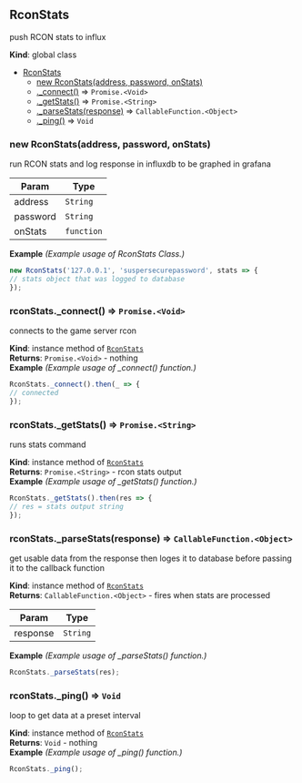 <a name="RconStats"></a>

## RconStats
push RCON stats to influx

**Kind**: global class  

* [RconStats](#RconStats)
    * [new RconStats(address, password, onStats)](#new_RconStats_new)
    * [._connect()](#RconStats+_connect) ⇒ <code>Promise.&lt;Void&gt;</code>
    * [._getStats()](#RconStats+_getStats) ⇒ <code>Promise.&lt;String&gt;</code>
    * [._parseStats(response)](#RconStats+_parseStats) ⇒ <code>CallableFunction.&lt;Object&gt;</code>
    * [._ping()](#RconStats+_ping) ⇒ <code>Void</code>

<a name="new_RconStats_new"></a>

### new RconStats(address, password, onStats)
run RCON stats and log response in influxdb to be graphed in grafana


| Param | Type |
| --- | --- |
| address | <code>String</code> | 
| password | <code>String</code> | 
| onStats | <code>function</code> | 

**Example** *(Example usage of RconStats Class.)*  
```js
new RconStats('127.0.0.1', 'suspersecurepassword', stats => {
// stats object that was logged to database
});
```
<a name="RconStats+_connect"></a>

### rconStats.\_connect() ⇒ <code>Promise.&lt;Void&gt;</code>
connects to the game server rcon

**Kind**: instance method of [<code>RconStats</code>](#RconStats)  
**Returns**: <code>Promise.&lt;Void&gt;</code> - nothing  
**Example** *(Example usage of _connect() function.)*  
```js
RconStats._connect().then(_ => {
// connected
});
```
<a name="RconStats+_getStats"></a>

### rconStats.\_getStats() ⇒ <code>Promise.&lt;String&gt;</code>
runs stats command

**Kind**: instance method of [<code>RconStats</code>](#RconStats)  
**Returns**: <code>Promise.&lt;String&gt;</code> - rcon stats output  
**Example** *(Example usage of _getStats() function.)*  
```js
RconStats._getStats().then(res => {
// res = stats output string
});
```
<a name="RconStats+_parseStats"></a>

### rconStats.\_parseStats(response) ⇒ <code>CallableFunction.&lt;Object&gt;</code>
get usable data from the response then loges it to database before passing it to the callback function

**Kind**: instance method of [<code>RconStats</code>](#RconStats)  
**Returns**: <code>CallableFunction.&lt;Object&gt;</code> - fires when stats are processed  

| Param | Type |
| --- | --- |
| response | <code>String</code> | 

**Example** *(Example usage of _parseStats() function.)*  
```js
RconStats._parseStats(res);
```
<a name="RconStats+_ping"></a>

### rconStats.\_ping() ⇒ <code>Void</code>
loop to get data at a preset interval

**Kind**: instance method of [<code>RconStats</code>](#RconStats)  
**Returns**: <code>Void</code> - nothing  
**Example** *(Example usage of _ping() function.)*  
```js
RconStats._ping();
```
